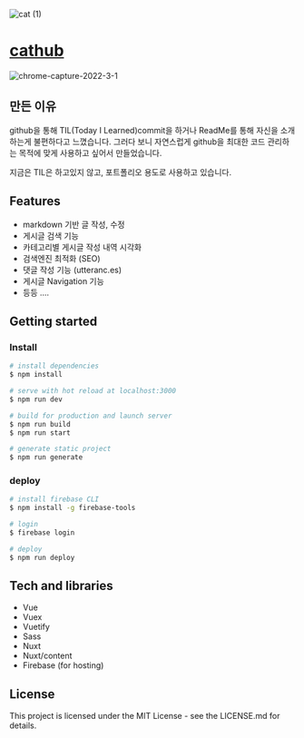 ![cat (1)](https://user-images.githubusercontent.com/72514247/173262530-f875ae62-d6f5-4f41-aa62-1e325f008a29.png)

# [cathub](https://morethanmin.web.app/)

![chrome-capture-2022-3-1](https://user-images.githubusercontent.com/72514247/161201534-0c7f889a-ac52-4e43-aa99-abef6afbb2b2.gif)

## 만든 이유

github을 통해 TIL(Today I Learned)commit을 하거나 ReadMe를 통해 자신을 소개하는게 불편하다고 느꼈습니다.
그러다 보니 자연스럽게 github을 최대한 코드 관리하는 목적에 맞게 사용하고 싶어서 만들었습니다.

지금은 TIL은 하고있지 않고, 포트폴리오 용도로 사용하고 있습니다.

## Features

- markdown 기반 글 작성, 수정
- 게시글 검색 기능
- 카테고리별 게시글 작성 내역 시각화
- 검색엔진 최적화 (SEO)
- 댓글 작성 기능 (utteranc.es)
- 게시글 Navigation 기능
- 등등 ....

## Getting started

### Install

```bash
# install dependencies
$ npm install

# serve with hot reload at localhost:3000
$ npm run dev

# build for production and launch server
$ npm run build
$ npm run start

# generate static project
$ npm run generate
```

### deploy

```bash
# install firebase CLI
$ npm install -g firebase-tools

# login
$ firebase login

# deploy
$ npm run deploy

```

## Tech and libraries

- Vue
- Vuex
- Vuetify
- Sass
- Nuxt
- Nuxt/content
- Firebase (for hosting)

## License

This project is licensed under the MIT License - see the LICENSE.md for details.
